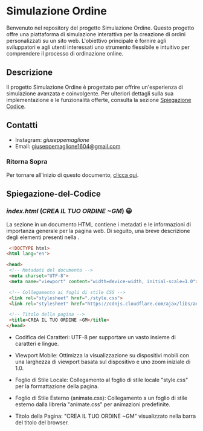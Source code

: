 # Simulazione Ordine

Benvenuto nel repository del progetto Simulazione Ordine. Questo progetto offre una piattaforma di simulazione interattiva per la creazione di ordini personalizzati su un sito web. L'obiettivo principale è fornire agli sviluppatori e agli utenti interessati uno strumento flessibile e intuitivo per comprendere il processo di ordinazione online.

## Descrizione

Il progetto Simulazione Ordine è progettato per offrire un'esperienza di simulazione avanzata e coinvolgente. Per ulteriori dettagli sulla sua implementazione e le funzionalità offerte, consulta la sezione [Spiegazione Codice](#Spiegazione-del-Codice).

## Contatti
- Instagram: _giuseppemaglione_
- Email: giuseppemaglione1604@gmail.com

### Ritorna Sopra

Per tornare all'inizio di questo documento, [clicca qui](#ritorna-sopra).

## Spiegazione-del-Codice


### ***index.html*** (_CREA IL TUO ORDINE ~GM_) :grinning:

La sezione <head> in un documento HTML contiene i metadati e le informazioni di importanza generale per la pagina web. Di seguito, una breve descrizione degli elementi presenti nella <head>.
     <br>
     
   ```HTML
    <!DOCTYPE html>
<html lang="en">

<head>
    <!-- Metadati del documento -->
    <meta charset="UTF-8">
    <meta name="viewport" content="width=device-width, initial-scale=1.0">

    <!-- Collegamento ai fogli di stile CSS -->
    <link rel="stylesheet" href="./style.css">
    <link rel="stylesheet" href="https://cdnjs.cloudflare.com/ajax/libs/animate.css/4.1.1/animate.min.css">

    <!-- Titolo della pagina -->
    <title>CREA IL TUO ORDINE ~GM</title>
</head>

   ``` 
* Codifica dei Caratteri: UTF-8 per supportare un vasto insieme di caratteri e lingue.

* Viewport Mobile: Ottimizza la visualizzazione su dispositivi mobili con una larghezza di viewport basata sul dispositivo e uno zoom iniziale di 1.0.

* Foglio di Stile Locale: Collegamento al foglio di stile locale "style.css" per la formattazione della pagina.

* Foglio di Stile Esterno (animate.css): Collegamento a un foglio di stile esterno dalla libreria "animate.css" per animazioni predefinite.

* Titolo della Pagina: "CREA IL TUO ORDINE ~GM" visualizzato nella barra del titolo del browser.
   
